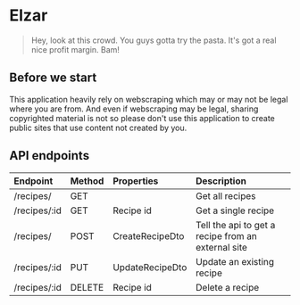 # Elzar
> Hey, look at this crowd. You guys gotta try the pasta. It's got a real nice profit margin. Bam!

## Before we start
This application heavily rely on webscraping which may or may not be legal where you are from. And even if webscraping may be legal, sharing copyrighted material is not so please don't use this application to create public sites that use content not created by you.

## API endpoints
| Endpoint | Method | Properties | Description |
| :------------- | :------------- |:------------- |:------------- |
| /recipes/ | GET |  | Get all recipes |
| /recipes/:id | GET | Recipe id | Get a single recipe |
| /recipes/ | POST | CreateRecipeDto | Tell the api to get a recipe from an external site |
| /recipes/:id | PUT | UpdateRecipeDto | Update an existing recipe |
| /recipes/:id | DELETE | Recipe id | Delete a recipe |
